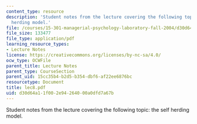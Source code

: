 ```yaml
---
content_type: resource
description: 'Student notes from the lecture covering the following topic: the self
  herding model.'
file: /courses/15-301-managerial-psychology-laboratory-fall-2004/d30d64a11f002e94264000a0dfd7a67b_lec8.pdf
file_size: 133477
file_type: application/pdf
learning_resource_types:
- Lecture Notes
license: https://creativecommons.org/licenses/by-nc-sa/4.0/
ocw_type: OCWFile
parent_title: Lecture Notes
parent_type: CourseSection
parent_uid: 15cc35b4-b2d5-b354-dbf6-af22ee6876bc
resourcetype: Document
title: lec8.pdf
uid: d30d64a1-1f00-2e94-2640-00a0dfd7a67b
---
```

Student notes from the lecture covering the following topic: the self herding model.